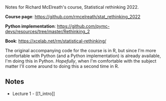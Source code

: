 Notes for Richard McElreath's course, Statistical rethinking 2022.

**Course page**: https://github.com/rmcelreath/stat_rethinking_2022

**Python implementation**: https://github.com/pymc-devs/resources/tree/master/Rethinking_2

**Book**: https://xcelab.net/rm/statistical-rethinking/

The original accompanying code for the course is in R, but since I'm more comfortable with Python (and a Python implementation) is already available, I'm doing this in Python. *Hopefully*, when I'm comfortable with the subject matter I'll come around to doing this a second time in R.


## Notes

* Lecture 1 - [[1_intro]]